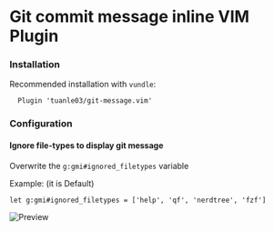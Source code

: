 # Git commit message inline VIM Plugin

### Installation

Recommended installation with `vundle`:

```vim
  Plugin 'tuanle03/git-message.vim'
```

### Configuration
#### Ignore file-types to display git message
Overwrite the `g:gmi#ignored_filetypes` variable

Example: (it is Default)
```vim
let g:gmi#ignored_filetypes = ['help', 'qf', 'nerdtree', 'fzf']
```

![Preview](https://i.ibb.co/swCs5b8/image.png)
